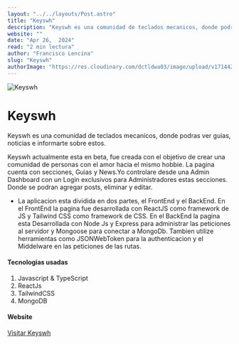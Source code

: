 ```yaml
---
layout: "../../layouts/Post.astro"
title: "Keyswh"
description: "Keyswh es una comunidad de teclados mecanicos, donde podras ver guias, noticias e informarte sobre estos."
website: ""
date: "Apr 26,  2024"
read: "2 min lectura"
author: "Francisco Lencina"
slug: "Keyswh"
authorImage: "https://res.cloudinary.com/dctldwa03/image/upload/v1714420331/t3aw607pugwj6ynp5lzd.png"
---
```


![Keyswh](https://res.cloudinary.com/dctldwa03/image/upload/v1684339873/keyswh_hero_jsiwtm.png)

# Keyswh

Keyswh es una comunidad de teclados mecanicos, donde podras ver guias, noticias e informarte sobre estos.

Keyswh actualmente esta en beta, fue creada con el objetivo de crear una comunidad de personas con el amor hacia el mismo hobbie. La pagina cuenta con secciones, Guias y News.Yo controlare desde una Admin Dashboard con un Login exclusivos para Administradores estas secciones. Donde se podran agregar posts, eliminar y editar.

- La aplicacion esta dividida en dos partes, el FrontEnd y el BackEnd. En el FrontEnd la pagina fue desarrollada con ReactJS como framework de JS y Tailwind CSS como framework de CSS. En el BackEnd la pagina esta Desarrollada con Node Js y Express para administrar las peticiones al servidor y Mongoose para conectar a MongoDb. Tambien utilize herramientas como JSONWebToken para la authenticacion y el Middelware en las peticiones de las rutas.

#### Tecnologias usadas
1. Javascript & TypeScript
2. ReactJs
3. TailwindCSS
4. MongoDB

#### Website
[Visitar Keyswh](https://google.com/)